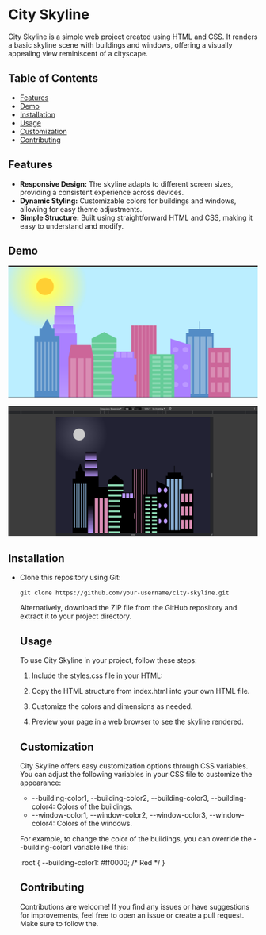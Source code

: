 # City Skyline

City Skyline is a simple web project created using HTML and CSS. It renders a basic skyline scene with buildings and windows, offering a visually appealing view reminiscent of a cityscape.

## Table of Contents

- [Features](#features)
- [Demo](#demo)
- [Installation](#installation)
- [Usage](#usage)
- [Customization](#customization)
- [Contributing](#contributing)

## Features

- **Responsive Design:** The skyline adapts to different screen sizes, providing a consistent experience across devices. <br>
- **Dynamic Styling:** Customizable colors for buildings and windows, allowing for easy theme adjustments. <br>
- **Simple Structure:** Built using straightforward HTML and CSS, making it easy to understand and modify. 

## Demo

![City Skyline Demo](Skyline-Preview.png)  

![City Skyline Demo](City-Skyline-Preview.png)  

## Installation
    
<ul>
<li>    Clone this repository using Git: </li>

    git clone https://github.com/your-username/city-skyline.git 
    
Alternatively, download the ZIP file from the GitHub repository and extract it to your project directory.

## Usage

To use City Skyline in your project, follow these steps:

1. Include the styles.css file in your HTML:

   <link href="styles.css" rel="stylesheet" />

2. Copy the HTML structure from index.html into your own HTML file.

3. Customize the colors and dimensions as needed.

4. Preview your page in a web browser to see the skyline rendered.

## Customization

City Skyline offers easy customization options through CSS variables. You can adjust the following variables in your CSS file to customize the appearance:

- --building-color1, --building-color2, --building-color3, --building-color4: Colors of the buildings.
- --window-color1, --window-color2, --window-color3, --window-color4: Colors of the windows.
  <br />

For example, to change the color of the buildings, you can override the --building-color1 variable like this: <br>

:root {
  --building-color1: #ff0000; /* Red */
}

## Contributing

Contributions are welcome! If you find any issues or have suggestions for improvements, feel free to open an issue or create a pull request. Make sure to follow the.
